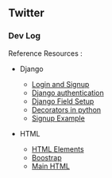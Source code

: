 ## Twitter

### Dev Log

Reference Resources : 

- Django
    - [Login and Signup](https://www.ordinarycoders.com/blog/article/django-user-register-login-logout)
    - [Django authentication](https://docs.djangoproject.com/en/3.1/topics/auth/customizing/)
    - [Django Field Setup](https://docs.djangoproject.com/en/3.1/ref/models/fields/)
    - [Decorators in python](https://stackoverflow.com/questions/6392739/what-does-the-at-symbol-do-in-python)
    - [Signup Example](https://github.com/sibtc/simple-signup/tree/master/basic-example/mysite)

- HTML 

    - [HTML Elements](https://www.w3schools.com/html/default.asp)
    - [Boostrap](https://getbootstrap.com/docs/5.0/getting-started/introduction/)
    - [Main HTML](https://www.w3schools.com/tags/tag_main.asp)